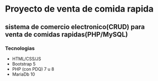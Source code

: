 # Proyecto de venta de comida rapida

sistema de comercio electronico(CRUD) para venta de comidas rapidas(PHP/MySQL)
---

### Tecnologias

- HTML/CSS/JS
- Bootstrap 5
- PHP (con PDQ) 7 u 8
- MariaDb 10
